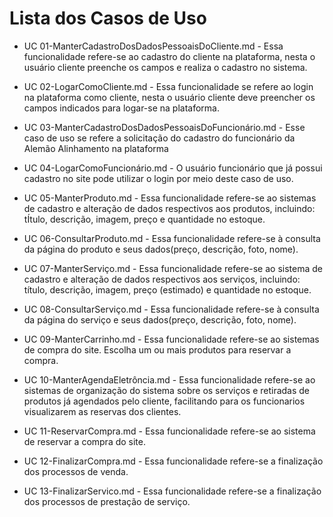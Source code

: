 # Lista dos Casos de Uso

* UC 01-ManterCadastroDosDadosPessoaisDoCliente.md - Essa funcionalidade refere-se ao cadastro do cliente na plataforma, nesta o usuário cliente preenche os campos e realiza o cadastro no sistema.

* UC 02-LogarComoCliente.md - Essa funcionalidade se refere ao login na plataforma como cliente, nesta o usuário cliente deve preencher os campos indicados para logar-se na plataforma.
 
* UC 03-ManterCadastroDosDadosPessoaisDoFuncionário.md -  Esse caso de uso se refere a solicitação do cadastro do funcionário da Alemão Alinhamento na plataforma

* UC 04-LogarComoFuncionário.md - O usuário funcionário que já possui cadastro no site pode utilizar o login por meio deste caso de uso.
 
* UC 05-ManterProduto.md - Essa funcionalidade refere-se ao sistemas de cadastro e alteração de dados respectivos aos produtos, incluindo: tÍtulo, descrição, imagem, preço e quantidade no estoque.
 
* UC 06-ConsultarProduto.md - Essa funcionalidade refere-se à consulta da página do produto e seus dados(preço, descrição, foto, nome).

* UC 07-ManterServiço.md - Essa funcionalidade refere-se ao sistema de cadastro e alteração de dados respectivos aos serviços, incluindo: título, descrição, imagem, preço (estimado) e quantidade no estoque.

* UC 08-ConsultarServiço.md - Essa funcionalidade refere-se à consulta da página do serviço e seus dados(preço, descrição, foto, nome).

* UC 09-ManterCarrinho.md - Essa funcionalidade refere-se ao sistemas de compra do site. Escolha um ou mais produtos para reservar a compra.

* UC 10-ManterAgendaEletrôncia.md - Essa funcionalidade refere-se ao sistemas de organização do sistema sobre os serviços e retiradas de produtos já agendados pelo cliente, facilitando para os funcionarios visualizarem as reservas dos clientes.

* UC 11-ReservarCompra.md - Essa funcionalidade refere-se ao sistema de reservar a compra do site.

* UC 12-FinalizarCompra.md - Essa funcionalidade refere-se a finalização dos processos de venda.

* UC 13-FinalizarServico.md - Essa funcionalidade refere-se a finalização dos processos de prestação de serviço.
